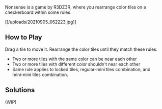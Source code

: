 Nonsense is a game by R3DZ3R, where you rearrange color tiles on a checkerboard within some rules.

[[/uploads/20210905_062223.jpg]]

## How to Play

Drag a tile to move it. Rearrange the color tiles until they match these rules:

* Two or more tiles with the same color can be near each other
* Two or more tiles with different color shouldn't near each other
* Same rule applies to locked tiles, regular-mini tiles combination, and mini-mini tiles combination.

## Solutions

(WIP)
